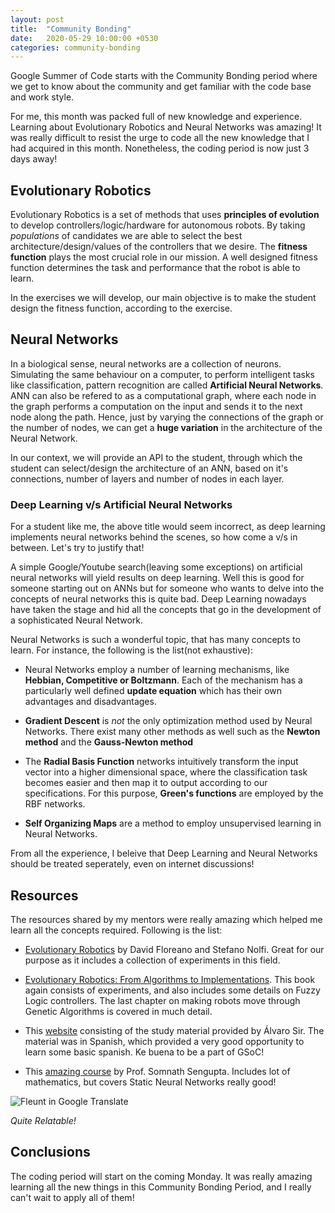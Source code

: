 ```yaml
---
layout: post
title:  "Community Bonding"
date:   2020-05-29 10:00:00 +0530
categories: community-bonding
---
```

Google Summer of Code starts with the Community Bonding period where we get to know about the community and get familiar with the code base and work style.

For me, this month was packed full of new knowledge and experience. Learning about Evolutionary Robotics and Neural Networks was amazing! It was really difficult to resist the urge to code all the new knowledge that I had acquired in this month. Nonetheless, the coding period is now just 3 days away!

## Evolutionary Robotics
Evolutionary Robotics is a set of methods that uses **principles of evolution** to develop controllers/logic/hardware for autonomous robots. By taking *populations* of candidates we are able to select the best architecture/design/values of the controllers that we desire. The **fitness function** plays the most crucial role in our mission. A well designed fitness function determines the task and performance that the robot is able to learn.

In the exercises we will develop, our main objective is to make the student design the fitness function, according to the exercise.

## Neural Networks
In a biological sense, neural networks are a collection of neurons. Simulating the same behaviour on a computer, to perform intelligent tasks like classification, pattern recognition are called **Artificial Neural Networks**. ANN can also be refered to as a computational graph, where each node in the graph performs a computation on the input and sends it to the next node along the path. Hence, just by varying the connections of the graph or the number of nodes, we can get a **huge variation** in the architecture of the Neural Network.

In our context, we will provide an API to the student, through which the student can select/design the architecture of an ANN, based on it's connections, number of layers and number of nodes in each layer.

### Deep Learning v/s Artificial Neural Networks
For a student like me, the above title would seem incorrect, as deep learning implements neural networks behind the scenes, so how come a v/s in between. Let's try to justify that!

A simple Google/Youtube search(leaving some exceptions) on artificial neural networks will yield results on deep learning. Well this is good for someone starting out on ANNs but for someone who wants to delve into the concepts of neural networks this is quite bad. Deep Learning nowadays have taken the stage and hid all the concepts that go in the development of a sophisticated Neural Network.

Neural Networks is such a wonderful topic, that has many concepts to learn. For instance, the following is the list(not exhaustive):

- Neural Networks employ a number of learning mechanisms, like **Hebbian, Competitive or Boltzmann**. Each of the mechanism has a particularly well defined **update equation** which has their own advantages and disadvantages.

- **Gradient Descent** is *not* the only optimization method used by Neural Networks. There exist many other methods as well such as the **Newton method** and the **Gauss-Newton method**

- The **Radial Basis Function** networks intuitively transform the input vector into a higher dimensional space, where the classification task becomes easier and then map it to output according to our specifications. For this purpose, **Green's functions** are employed by the RBF networks.

- **Self Organizing Maps** are a method to employ unsupervised learning in Neural Networks.

From all the experience, I beleive that Deep Learning and Neural Networks should be treated seperately, even on internet discussions! 

## Resources
The resources shared by my mentors were really amazing which helped me learn all the concepts required. Following is the list:

- [Evolutionary Robotics](https://mitpress.mit.edu/books/evolutionary-robotics) by David Floreano and Stefano Nolfi. Great for our purpose as it includes a collection of experiments in this field.

- [Evolutionary Robotics: From Algorithms to Implementations](https://books.google.co.in/books/about/Evolutionary_Robotics.html?id=xyqpfWOjpdMC&source=kp_book_description&redir_esc=y). This book again consists of experiments, and also includes some details on Fuzzy Logic controllers. The last chapter on making robots move through Genetic Algorithms is covered in much detail.

- This [website](http://www.robolabo.etsit.upm.es/subjects.php?subj=irin&tab=tab3&lang=es) consisting of the study material provided by Álvaro Sir. The material was in Spanish, which provided a very good opportunity to learn some basic spanish. Ke buena to be a part of GSoC!

- This [amazing course](https://nptel.ac.in/courses/117/105/117105084/) by Prof. Somnath Sengupta. Includes lot of mathematics, but covers Static Neural Networks really good!

![Fleunt in Google Translate](https://qph.fs.quoracdn.net/main-qimg-ff3081cff8e19090fa6e6d83cd330855)

*Quite Relatable!*

## Conclusions
The coding period will start on the coming Monday. It was really amazing learning all the new things in this Community Bonding Period, and I really can't wait to apply all of them!
